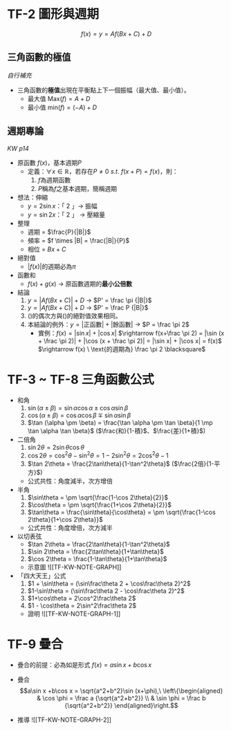 # TF-2 圖形與週期
$$f(x) = y = Af(Bx+C) +D$$
## 三角函數的極值
*自行補充*
- 三角函數的**極值**出現在平衡點上下一個振幅（最大值、最小值）。
	- 最大值 $\text{Max}(f)=A+D$
	- 最小值 $\text{min}(f)=(-A)+D$
## 週期專論
*KW p14*
- 原函數 $f(x)$，基本週期$P$
	- 定義：$\forall x \in \mathbb R$，若存在$P \not = 0\ s.t.\ f(x+P) = f(x)$，則：
		1. $f$為週期函數
		2. $P$稱為$f$之基本週期，簡稱週期
- 想法：伸縮
	- $y = 2 \sin x$：「 2 」-> 振幅
	- $y = \sin 2x$：「 2 」 -> 壓縮量
- 整理
	- 週期 = $\frac{P}{|B|}$
	- 頻率 = $f \times |B| = \frac{|B|}{P}$
	- 相位 = $Bx + C$
- 絕對值
	- $|f(x)|$的週期必為$\pi$
- 函數和
	- $f(x)+g(x)$ -> 原函數週期的**最小公倍數**
- 結論
	1. $y = |Af(Bx+C)| +D$ -> $P' = \frac \pi {|B|}$
	2. $y = |Af(Bx+C)| +D$ -> $P' = \frac P {|B|}$
	3. ()的偶次方與()的絕對值效果相同。
	4. 本結論的例外：$y = |\text{正函數}| + |\text{餘函數}|$ -> $P = \frac \pi 2$
		- 實例：$f(x) = |\sin x| + |\cos x|$
			$\rightarrow f(x+\frac \pi 2) = |\sin (x + \frac \pi 2)| + |\cos (x + \frac \pi 2)| = |\sin x| + |\cos x| = f(x)$
			$\rightarrow f(x) \ \text{的週期為} \frac \pi 2 \blacksquare$

# TF-3 ~ TF-8 三角函數公式
- 和角 
	1. $\sin(\alpha \pm \beta) = \sin \alpha \cos \alpha \pm \cos \alpha \sin \beta$
	2. $\cos(\alpha \pm \beta) = \cos \alpha \cos \beta \mp \sin \alpha \sin \beta$
	3. $\tan (\alpha \pm \beta) = \frac{\tan \alpha \pm \tan \beta}{1 \mp \tan \alpha \tan \beta}$ ($\frac{和}{1-積}$、$\frac{差}{1+積}$)
- 二倍角
	1. $\sin 2\theta = 2\sin\theta\cos\theta$
	2. $\cos 2\theta = \cos^2\theta-\sin^2\theta = 1-2\sin^2\theta = 2\cos^2\theta - 1$
	3. $\tan 2\theta = \frac{2\tan\theta}{1-\tan^2\theta}$ ($\frac{2倍}{1-平方}$)
	- 公式共性：角度減半，次方增倍
- 半角
	1. $\sin\theta = \pm \sqrt{\frac{1-\cos 2\theta}{2}}$
	2. $\cos\theta = \pm \sqrt{\frac{1+\cos 2\theta}{2}}$
	3. $\tan\theta = \frac{\sin\theta}{\cos\theta} = \pm \sqrt{\frac{1-\cos 2\theta}{1+\cos 2\theta}}$
	- 公式共性：角度增倍，次方減半
- 以切表弦
	- $\tan 2\theta = \frac{2\tan\theta}{1-\tan^2\theta}$
	1. $\sin 2\theta = \frac{2\tan\theta}{1+\tan\theta}$
	2. $\cos 2\theta = \frac{1-\tan\theta}{1+\tan\theta}$
	- 示意圖 ![[TF-KW-NOTE-GRAPH]]
- 「四大天王」公式
	1. $1 + \sin\theta = (\sin\frac\theta 2 + \cos\frac\theta 2)^2$
	2. $1-\sin\theta = (\sin\frac\theta 2 - \cos\frac\theta 2)^2$
	3. $1+\cos\theta = 2\cos^2\frac\theta 2$
	4. $1 - \cos\theta = 2\sin^2\frac\theta 2$
	- 證明 ![[TF-KW-NOTE-GRAPH-1]]
# TF-9 疊合
- 疊合的前提：必為如是形式 $f(x) = a\sin x + b\cos x$
- 疊合 $$a\sin x +b\cos x = \sqrt{a^2+b^2}\sin (x+\phi),\ \left\{\begin{aligned}
& \cos \phi = \frac a {\sqrt{a^2+b^2}}  \\
& \sin \phi = \frac b {\sqrt{a^2+b^2}}
\end{aligned}\right.$$

- 推導 ![[TF-KW-NOTE-GRAPH-2]]